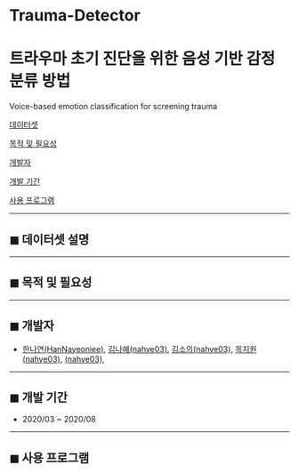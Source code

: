 # Trauma-Detector
# 트라우마 초기 진단을 위한 음성 기반 감정 분류 방법
Voice-based emotion classification for screening trauma


[데이터셋 ](#-데이터셋) 

[목적 및 필요성](#-목적-및-필요성) 

[개발자](#-개발자) 

[개발 기간](#-개발-기간)  

[사용 프로그램](#-사용-프로그램)  

---
## ◼ 데이터셋 설명


---
## ◼ 목적 및 필요성


---
## ◼ 개발자

- [한나연(HanNayeoniee)](https://github.com/HanNayeoniee), [김나혜(nahye03)](https://github.com/nahye03), [김소의(nahye03)](https://github.com/nahye03), [목지원(nahye03)](https://github.com/nahye03), [(nahye03)](https://github.com/nahye03),
---
## ◼ 개발 기간
- 2020/03 ~ 2020/08


---
## ◼ 사용 프로그램
